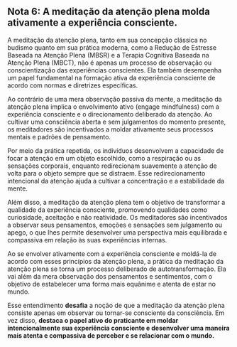 ## Nota 6: A meditação da atenção plena molda ativamente a experiência consciente.

A meditação da atenção plena, tanto em sua concepção clássica no budismo quanto em sua prática moderna, como a Redução de Estresse Baseada na Atenção Plena (MBSR) e a Terapia Cognitiva Baseada na Atenção Plena (MBCT), não é apenas um processo de observação ou conscientização das experiências conscientes. Ela também desempenha um papel fundamental na formação ativa da experiência consciente de acordo com normas e diretrizes específicas.

Ao contrário de uma mera observação passiva da mente, a meditação da atenção plena implica o envolvimento ativo (engage mindfulness) com a experiência consciente e o direcionamento deliberado da atenção. Ao cultivar uma consciência aberta e sem julgamentos do momento presente, os meditadores são incentivados a moldar ativamente seus processos mentais e padrões de pensamento.

Por meio da prática repetida, os indivíduos desenvolvem a capacidade de focar a atenção em um objeto escolhido, como a respiração ou as sensações corporais, enquanto redirecionam suavemente a atenção de volta para o objeto sempre que se distraem. Esse redirecionamento intencional da atenção ajuda a cultivar a concentração e a estabilidade da mente.

Além disso, a meditação da atenção plena tem o objetivo de transformar a qualidade da experiência consciente, promovendo qualidades como curiosidade, aceitação e não reatividade. Os meditadores são incentivados a observar seus pensamentos, emoções e sensações sem julgamento ou apego, o que lhes permite desenvolver uma perspectiva mais equilibrada e compassiva em relação às suas experiências internas.

Ao se envolver ativamente com a experiência consciente e moldá-la de acordo com esses princípios da atenção plena, a prática da meditação da atenção plena se torna um processo deliberado de autotransformação. Ela vai além da mera observação dos pensamentos e sentimentos, com o objetivo de estabelecer uma forma mais equânime e atenta de estar no mundo.

Esse entendimento **desafia** a noção de que a meditação da atenção plena consiste apenas em observar ou tornar-se consciente da consciência. Em vez disso, **destaca o papel ativo do praticante em moldar intencionalmente sua experiência consciente e desenvolver uma maneira mais atenta e compassiva de perceber e se relacionar com o mundo.**
